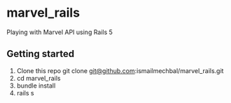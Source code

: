 # marvel_rails
Playing with Marvel API using Rails 5

## Getting started
1. Clone this repo
git clone git@github.com:ismailmechbal/marvel_rails.git
2. cd marvel_rails
3. bundle install
4. rails s